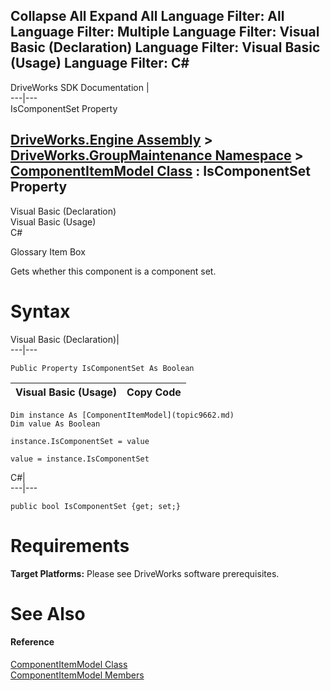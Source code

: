 Collapse All Expand All Language Filter: All  Language Filter: Multiple  Language Filter: Visual Basic (Declaration) Language Filter: Visual Basic (Usage) Language Filter: C#  
---  
DriveWorks SDK Documentation  |   
---|---  
IsComponentSet Property   
  
[DriveWorks.Engine Assembly](topic2156.md) > [DriveWorks.GroupMaintenance Namespace](topic9628.md) > [ComponentItemModel Class](topic9662.md) : IsComponentSet Property  
---  
  
Visual Basic (Declaration)    
Visual Basic (Usage)    
C# 

Glossary Item Box

Gets whether this component is a component set. 

# Syntax

Visual Basic (Declaration)|   
---|---  
      
    
    Public Property IsComponentSet As Boolean  
  
Visual Basic (Usage)| Copy Code  
---|---  
      
    
    Dim instance As [ComponentItemModel](topic9662.md)
    Dim value As Boolean
     
    instance.IsComponentSet = value
     
    value = instance.IsComponentSet  
  
C#|   
---|---  
      
    
    public bool IsComponentSet {get; set;}  
  
# Requirements

**Target Platforms:** Please see DriveWorks software prerequisites.

# See Also

#### Reference

[ComponentItemModel Class](topic9662.md)   
[ComponentItemModel Members](topic9663.md)


